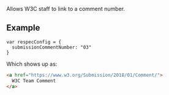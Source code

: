 Allows W3C staff to link to a comment number. 

## Example

```JS
var respecConfig = {
  submissionCommentNumber: "03"
}
```

Which shows up as:

```HTML
<a href="https://www.w3.org/Submission/2018/01/Comment/">
  W3C Team Comment
</a>
``` 